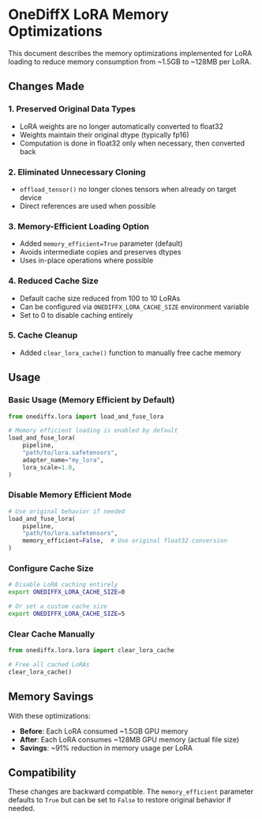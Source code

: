 # OneDiffX LoRA Memory Optimizations

This document describes the memory optimizations implemented for LoRA loading to reduce memory consumption from ~1.5GB to ~128MB per LoRA.

## Changes Made

### 1. Preserved Original Data Types
- LoRA weights are no longer automatically converted to float32
- Weights maintain their original dtype (typically fp16)
- Computation is done in float32 only when necessary, then converted back

### 2. Eliminated Unnecessary Cloning
- `offload_tensor()` no longer clones tensors when already on target device
- Direct references are used when possible

### 3. Memory-Efficient Loading Option
- Added `memory_efficient=True` parameter (default)
- Avoids intermediate copies and preserves dtypes
- Uses in-place operations where possible

### 4. Reduced Cache Size
- Default cache size reduced from 100 to 10 LoRAs
- Can be configured via `ONEDIFFX_LORA_CACHE_SIZE` environment variable
- Set to 0 to disable caching entirely

### 5. Cache Cleanup
- Added `clear_lora_cache()` function to manually free cache memory

## Usage

### Basic Usage (Memory Efficient by Default)
```python
from onediffx.lora import load_and_fuse_lora

# Memory efficient loading is enabled by default
load_and_fuse_lora(
    pipeline,
    "path/to/lora.safetensors",
    adapter_name="my_lora",
    lora_scale=1.0,
)
```

### Disable Memory Efficient Mode
```python
# Use original behavior if needed
load_and_fuse_lora(
    pipeline,
    "path/to/lora.safetensors",
    memory_efficient=False,  # Use original float32 conversion
)
```

### Configure Cache Size
```bash
# Disable LoRA caching entirely
export ONEDIFFX_LORA_CACHE_SIZE=0

# Or set a custom cache size
export ONEDIFFX_LORA_CACHE_SIZE=5
```

### Clear Cache Manually
```python
from onediffx.lora.lora import clear_lora_cache

# Free all cached LoRAs
clear_lora_cache()
```

## Memory Savings

With these optimizations:
- **Before**: Each LoRA consumed ~1.5GB GPU memory
- **After**: Each LoRA consumes ~128MB GPU memory (actual file size)
- **Savings**: ~91% reduction in memory usage per LoRA

## Compatibility

These changes are backward compatible. The `memory_efficient` parameter defaults to `True` but can be set to `False` to restore original behavior if needed.